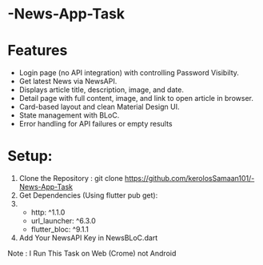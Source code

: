 # -News-App-Task
# Features
- Login page (no API integration)  with controlling Password Visibilty.
- Get latest News  via NewsAPI.
- Displays article title, description, image, and date.
- Detail page with full content, image, and link to open article in browser.
- Card-based layout and clean Material Design UI.
- State management with BLoC.
- Error handling for API failures or empty results

# Setup:
1. Clone the Repository : git clone https://github.com/kerolosSamaan101/-News-App-Task
2. Get Dependencies (Using flutter pub get):
3.  - http: ^1.1.0
    - url_launcher: ^6.3.0
    - flutter_bloc: ^9.1.1
4. Add Your NewsAPI Key in NewsBLoC.dart

Note : I Run This Task on Web (Crome)  not Android


